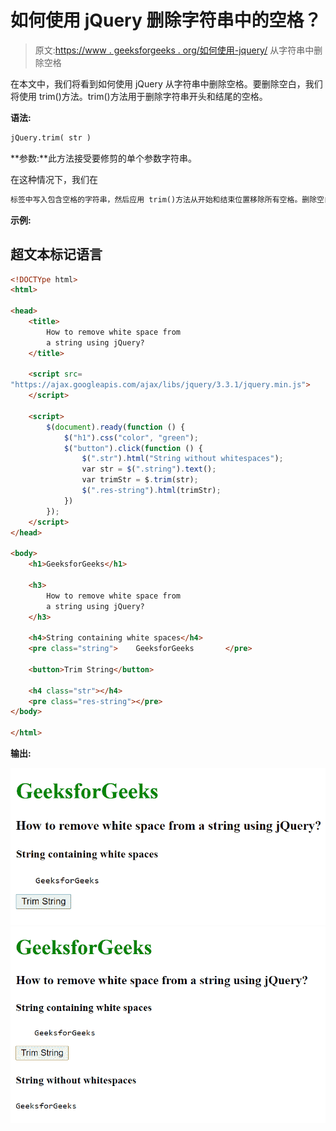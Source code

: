 # 如何使用 jQuery 删除字符串中的空格？

> 原文:[https://www . geeksforgeeks . org/如何使用-jquery/](https://www.geeksforgeeks.org/how-to-remove-white-spaces-from-a-string-using-jquery/) 从字符串中删除空格

在本文中，我们将看到如何使用 jQuery 从字符串中删除空格。要删除空白，我们将使用 trim()方法。trim()方法用于删除字符串开头和结尾的空格。

**语法:**

```html
jQuery.trim( str )
```

**参数:**此方法接受要修剪的单个参数字符串。

在这种情况下，我们在

```html
标签中写入包含空格的字符串，然后应用 trim()方法从开始和结束位置移除所有空格。删除空白后，我们使用 html()方法显示修剪后的字符串。
```

**示例:**

## 超文本标记语言

```html
<!DOCTYpe html>
<html>

<head>
    <title>
        How to remove white space from
        a string using jQuery?
    </title>

    <script src=
"https://ajax.googleapis.com/ajax/libs/jquery/3.3.1/jquery.min.js">
    </script>

    <script>
        $(document).ready(function () {
            $("h1").css("color", "green");
            $("button").click(function () {
                $(".str").html("String without whitespaces");
                var str = $(".string").text();
                var trimStr = $.trim(str);
                $(".res-string").html(trimStr);
            })
        });
    </script>
</head>

<body>
    <h1>GeeksforGeeks</h1>

    <h3>
        How to remove white space from
        a string using jQuery?
    </h3>

    <h4>String containing white spaces</h4>
    <pre class="string">    GeeksforGeeks       </pre>

    <button>Trim String</button>

    <h4 class="str"></h4>
    <pre class="res-string"></pre>
</body>

</html>
```

**输出:**

![](img/348af9ad6b290e92e25954dc8b647ebf.png) ![](img/467c26f9262a626d5340c37e0802aa5b.png)